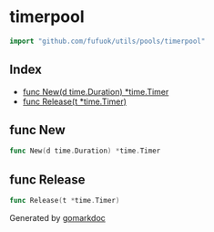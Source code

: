 <!-- Code generated by gomarkdoc. DO NOT EDIT -->

# timerpool

```go
import "github.com/fufuok/utils/pools/timerpool"
```

## Index

- [func New(d time.Duration) *time.Timer](<#func-new>)
- [func Release(t *time.Timer)](<#func-release>)


## func New

```go
func New(d time.Duration) *time.Timer
```

## func Release

```go
func Release(t *time.Timer)
```



Generated by [gomarkdoc](<https://github.com/princjef/gomarkdoc>)
